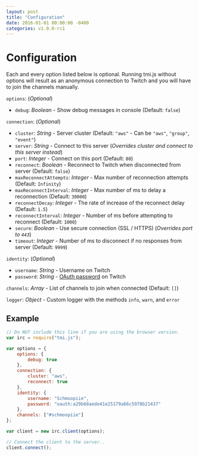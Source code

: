 ```yaml
---
layout: post
title: "Configuration"
date: 2016-01-01 00:00:00 -0400
categories: v1.0.0-rc1
---
```

# Configuration

Each and every option listed below is optional. Running tmi.js without options will result as an anonymous connection to Twitch and you will have to join the channels manually.

``options``: (_Optional_)

- ``debug``: _Boolean_ - Show debug messages in console (Default: ``false``)

``connection``: (_Optional_)

- ``cluster``: _String_ - Server cluster (Default: ``"aws"`` - Can be ``"aws"``, ``"group"``, ``"event"``)
- ``server``: _String_ - Connect to this server (_Overrides cluster and connect to this server instead_)
- ``port``: _Integer_ - Connect on this port (Default: ``80``)
- ``reconnect``: _Boolean_ - Reconnect to Twitch when disconnected from server (Default: ``false``)
- ``maxReconnectAttempts``: _Integer_ - Max number of reconnection attempts (Default: ``Infinity``)
- ``maxReconnectInterval``: _Integer_ - Max number of ms to delay a reconnection (Default: ``30000``)
- ``reconnectDecay``: _Integer_ - The rate of increase of the reconnect delay (Default: ``1.5``)
- ``reconnectInterval``: _Integer_ - Number of ms before attempting to reconnect (Default: ``1000``)
- ``secure``: _Boolean_ - Use secure connection (SSL / HTTPS) (_Overrides port to ``443``_)
- ``timeout``: _Integer_ - Number of ms to disconnect if no responses from server (Default: ``9999``)

``identity``: (_Optional_)

- ``username``: _String_ - Username on Twitch
- ``password``: _String_ - [OAuth password](http://twitchapps.com/tmi/) on Twitch

``channels``: _Array_ - List of channels to join when connected (Default: ``[]``)

``logger``: _Object_ - Custom logger with the methods ``info``, ``warn``, and ``error``

## Example

~~~ javascript
// Do NOT include this line if you are using the browser version.
var irc = require("tmi.js");

var options = {
    options: {
        debug: true
    },
    connection: {
        cluster: "aws",
        reconnect: true
    },
    identity: {
        username: "Schmoopiie",
        password: "oauth:a29b68aede41e25179a66c5978b21437"
    },
    channels: ["#schmoopiie"]
};

var client = new irc.client(options);

// Connect the client to the server..
client.connect();
~~~
